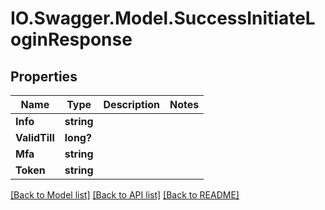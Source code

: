 # IO.Swagger.Model.SuccessInitiateLoginResponse
## Properties

Name | Type | Description | Notes
------------ | ------------- | ------------- | -------------
**Info** | **string** |  | 
**ValidTill** | **long?** |  | 
**Mfa** | **string** |  | 
**Token** | **string** |  | 

[[Back to Model list]](../README.md#documentation-for-models) [[Back to API list]](../README.md#documentation-for-api-endpoints) [[Back to README]](../README.md)

